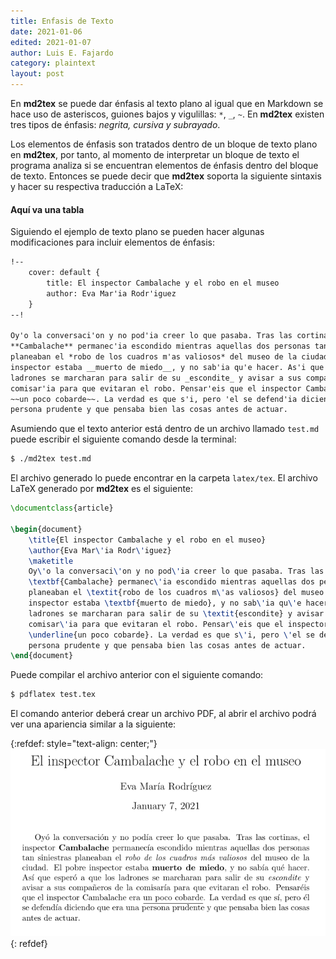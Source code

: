 ```yaml
---
title: Enfasis de Texto
date: 2021-01-06
edited: 2021-01-07
author: Luis E. Fajardo
category: plaintext
layout: post
---
```


En **md2tex** se puede dar énfasis al texto plano al igual que en Markdown se hace uso de asteriscos, 
guiones bajos y vigulillas: `*`, `_`, `~`. En **md2tex** existen tres tipos de énfasis: _negrita, cursiva
y subrayado_. 

Los elementos de énfasis son tratados dentro de un bloque de texto plano en **md2tex**, por tanto, al 
momento de interpretar un bloque de texto el programa analiza si se encuentran elementos de énfasis 
dentro del bloque de texto. Entonces se puede decir que **md2tex** soporta la siguiente sintaxis y hacer 
su respectiva traducción a LaTeX:

#### Aquí va una tabla

Siguiendo el ejemplo de texto plano se pueden hacer algunas modificaciones para incluir elementos de
énfasis:

```md
!--
    cover: default {
        title: El inspector Cambalache y el robo en el museo
        author: Eva Mar'ia Rodr'iguez
    }
--!

Oy'o la conversaci'on y no pod'ia creer lo que pasaba. Tras las cortinas, el inspector 
**Cambalache** permanec'ia escondido mientras aquellas dos personas tan siniestras 
planeaban el *robo de los cuadros m'as valiosos* del museo de la ciudad. El pobre 
inspector estaba __muerto de miedo__, y no sab'ia qu'e hacer. As'i que esper'o a que los 
ladrones se marcharan para salir de su _escondite_ y avisar a sus compa~neros de la 
comisar'ia para que evitaran el robo. Pensar'eis que el inspector Cambalache era 
~~un poco cobarde~~. La verdad es que s'i, pero 'el se defend'ia diciendo que era una 
persona prudente y que pensaba bien las cosas antes de actuar.
```

Asumiendo que el texto anterior está dentro de un archivo llamado `test.md` puede escribir
el siguiente comando desde la terminal:
```bash
$ ./md2tex test.md
```
El archivo generado lo puede encontrar en la carpeta `latex/tex`.
El archivo LaTeX generado por **md2tex** es el siguiente:

```latex
\documentclass{article}

\begin{document}
	\title{El inspector Cambalache y el robo en el museo}
	\author{Eva Mar\'ia Rodr\'iguez}
	\maketitle
	Oy\'o la conversaci\'on y no pod\'ia creer lo que pasaba. Tras las cortinas, el inspector 
	\textbf{Cambalache} permanec\'ia escondido mientras aquellas dos personas tan siniestras 
	planeaban el \textit{robo de los cuadros m\'as valiosos} del museo de la ciudad. El pobre 
	inspector estaba \textbf{muerto de miedo}, y no sab\'ia qu\'e hacer. As\'i que esper\'o a que los 
	ladrones se marcharan para salir de su \textit{escondite} y avisar a sus compa\~neros de la 
	comisar\'ia para que evitaran el robo. Pensar\'eis que el inspector Cambalache era 
	\underline{un poco cobarde}. La verdad es que s\'i, pero \'el se defend\'ia diciendo que era una 
	persona prudente y que pensaba bien las cosas antes de actuar.
\end{document}
```

Puede compilar el archivo anterior con el siguiente comando:
```bash
$ pdflatex test.tex
```

El comando anterior deberá crear un archivo PDF, al abrir el archivo podrá ver una apariencia
similar a la siguiente:

{:refdef: style="text-align: center;"}
![elementos de enfasis][1]
{: refdef}

[1]: ../assets/images/pdflatex/emphasis.png